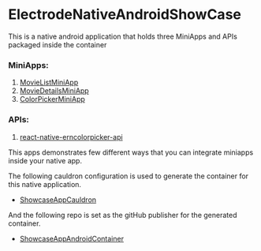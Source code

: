 # ElectrodeNativeAndroidShowCase

This is a native android application that holds three MiniApps and APIs packaged inside the container

### MiniApps:

1. [MovieListMiniApp](https://github.com/electrode-io/MovieListMiniApp)
2. [MovieDetailsMiniApp](https://github.com/electrode-io/MovieDetailsMiniApp)
3. [ColorPickerMiniApp](https://github.com/electrode-io/ColorPickerMiniApp)


### APIs:

1. [react-native-erncolorpicker-api](https://github.com/electrode-io/react-native-erncolorpicker-api)


This apps demonstrates few different ways that you can integrate miniapps inside your native app.

The following cauldron configuration is used to generate the container for this native application.

- [ShowcaseAppCauldron](https://github.com/electrode-io/electrode-native-showcaseapp-cauldron)

And the following repo is set as the gitHub publisher for the generated container. 

- [ShowcaseAppAndroidContainer](https://github.com/electrode-io/electrode-native-showcaseapp-android-container)

